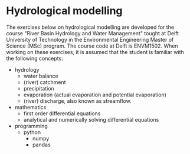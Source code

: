 # Hydrological modelling
The exercises below on hydrological modelling are developed for the course "River Basin Hydrology and Water Management" tought at Delft University of Technology in the Environmental Engineering Master of Science (MSc) program. The course code at Delft is ENVM1502. When working on these exercises, it is assumed that the student is familiar with the following concepts:

- hydrology
  - water balance
  - (river) catchment
  - precipitation
  - evaporation (actual evaporation and potential evaporation)
  - (river) discharge, also known as streamflow.
- mathematics
  - first order differential equations
  - analytical and numerically solving differential equations
- programming
  - python
    - numpy
    - pandas
